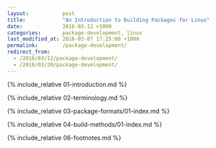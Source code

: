 ```yaml
---
layout:           post
title:            "An Introduction to Building Packages for Linux"
date:             2016-03-12 +1000
categories:       package-development, linux
last_modified_at: 2016-03-07 17:25:00 +1000
permalink:        /package-development/
redirect_from:  
  - /2016/03/12/package-development/  
  - /2016/03/20/package-development/
---
```


{% include_relative 01-introduction.md %}

{% include_relative 02-terminology.md %}

{% include_relative 03-package-formats/01-index.md %}

{% include_relative 04-build-methods/01-index.md %}

{% include_relative 06-footnotes.md %}

